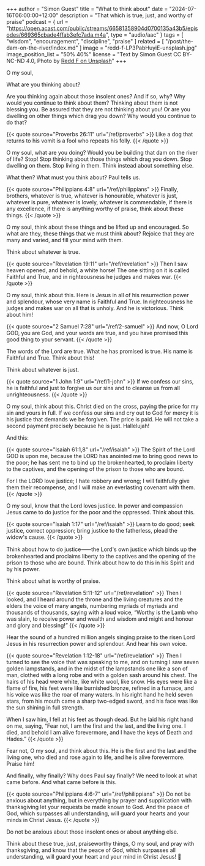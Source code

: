 +++
author = "Simon Guest"
title = "What to think about"
date = "2024-07-16T06:00:00+12:00"
description = "That which is true, just, and worthy of praise"
podcast = { url = "https://open.acast.com/public/streams/66581358904d0700135a43b5/episodes/669365cbade4ffab3efc7ada.m4a", type = "audio/aac" }
tags = [ "wisdom", "encouragement", "discipline", "praise" ]
related = [ "/post/the-dam-on-the-river/index.md" ]
image = "redd-f-LP3PabHuyiE-unsplash.jpg"
image_position_list = "50% 40%"
license = "Text by Simon Guest CC BY-NC-ND 4.0, Photo by [Redd F on Unsplash](https://unsplash.com/photos/man-standing-LP3PabHuyiE)"
+++

O my soul,

What are you thinking about?

Are you thinking again about those insolent ones? And if so, why? Why would you continue to think about them? Thinking about them is not blessing you. Be assured that they are not thinking about you! Or are you dwelling on other things which drag you down? Why would you continue to do that?

{{< quote source="Proverbs 26:11" url="/ref/proverbs" >}}
Like a dog that returns to his vomit is a fool who repeats his folly.
{{< /quote >}}

O my soul, what are you doing? Would you be building that dam on the river of life? Stop! Stop thinking about those things which drag you down. Stop dwelling on them. Stop living in them. Think instead about something else.

What then? What must you think about? Paul tells us.

{{< quote source="Philippians 4:8" url="/ref/philippians" >}}
Finally, brothers, whatever is true, whatever is honourable, whatever is just, whatever is pure, whatever is lovely, whatever is commendable, if there is any excellence, if there is anything worthy of praise, think about these things.
{{< /quote >}}

O my soul, think about these things and be lifted up and encouraged. So what are they, these things that we must think about? Rejoice that they are many and varied, and fill your mind with them.

Think about whatever is true.

{{< quote source="Revelation 19:11" url="/ref/revelation" >}}
Then I saw heaven opened, and behold, a white horse! The one sitting on it is called Faithful and True, and in righteousness he judges and makes war.
{{< /quote >}}

O my soul, think about this. Here is Jesus in all of his resurrection power and splendour, whose very name is Faithful and True. In righteousness he judges and makes war on all that is unholy. And he is victorious. Think about him!

{{< quote source="2 Samuel 7:28" url="/ref/2-samuel" >}}
And now, O Lord GOD, you are God, and your words are true, and you have promised this good thing to your servant.
{{< /quote >}}

The words of the Lord are true. What he has promised is true. His name is Faithful and True. Think about this!

Think about whatever is just.

{{< quote source="1 John 1:9" url="/ref/1-john" >}}
If we confess our sins, he is faithful and just to forgive us our sins and to cleanse us from all unrighteousness.
{{< /quote >}}

O my soul, think about this. Christ died on the cross, paying the price for my sin and yours in full. If we confess our sins and cry out to God for mercy it is his justice that demands we be forgiven. The price is paid. He will not take a second payment precisely because he is just. Hallelujah!

And this:

{{< quote source="Isaiah 61:1,8" url="/ref/isaiah" >}}
The Spirit of the Lord GOD is upon me, because the LORD has anointed me to bring good news to the poor; he has sent me to bind up the brokenhearted, to proclaim liberty to the captives, and the opening of the prison to those who are bound.

For I the LORD love justice; I hate robbery and wrong; I will faithfully give them their recompense, and I will make an everlasting covenant with them.
{{< /quote >}}

O my soul, know that the Lord loves justice. In power and compassion Jesus came to do justice for the poor and the oppressed. Think about this.

{{< quote source="Isaiah 1:17" url="/ref/isaiah" >}}
Learn to do good; seek justice, correct oppression; bring justice to the fatherless, plead the widow's cause.
{{< /quote >}}

Think about how to do justice⸺the Lord's own justice which binds up the brokenhearted and proclaims liberty to the captives and the opening of the prison to those who are bound. Think about how to do this in his Spirit and by his power.

Think about what is worthy of praise.

{{< quote source="Revelation 5:11-12" url="/ref/revelation" >}}
Then I looked, and I heard around the throne and the living creatures and the elders the voice of many angels, numbering myriads of myriads and thousands of thousands, saying with a loud voice, “Worthy is the Lamb who was slain, to receive power and wealth and wisdom and might and honour and glory and blessing!”
{{< /quote >}}

Hear the sound of a hundred million angels singing praise to the risen Lord Jesus in his resurrection power and splendour. And hear his own voice.

{{< quote source="Revelation 1:12-18" url="/ref/revelation" >}}
Then I turned to see the voice that was speaking to me, and on turning I saw seven golden lampstands, and in the midst of the lampstands one like a son of man, clothed with a long robe and with a golden sash around his chest. The hairs of his head were white, like white wool, like snow. His eyes were like a flame of fire, his feet were like burnished bronze, refined in a furnace, and his voice was like the roar of many waters. In his right hand he held seven stars, from his mouth came a sharp two-edged sword, and his face was like the sun shining in full strength.

When I saw him, I fell at his feet as though dead. But he laid his right hand on me, saying, “Fear not, I am the first and the last, and the living one. I died, and behold I am alive forevermore, and I have the keys of Death and Hades.”
{{< /quote >}}

Fear not, O my soul, and think about this. He is the first and the last and the living one, who died and rose again to life, and he is alive forevermore. Praise him!

And finally, why finally? Why does Paul say finally? We need to look at what came before. And what came before is this.

{{< quote source="Philippians 4:6-7" url="/ref/philippians" >}}
Do not be anxious about anything, but in everything by prayer and supplication with thanksgiving let your requests be made known to God. And the peace of God, which surpasses all understanding, will guard your hearts and your minds in Christ Jesus.
{{< /quote >}}

Do not be anxious about those insolent ones or about anything else.

Think about these true, just, praiseworthy things, O my soul, and pray with thanksgiving, and know that the peace of God, which surpasses all understanding, will guard your heart and your mind in Christ Jesus! 🙏
